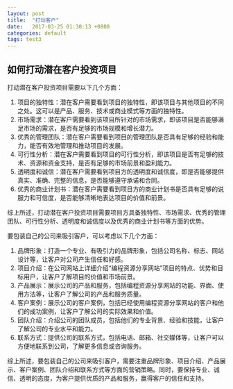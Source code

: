 ```yaml
---
layout: post
title:  "打动客户"
date:   2017-03-25 01:30:13 +0800
categories: default
tags: test3
---
```


## 如何打动潜在客户投资项目



打动潜在客户投资项目需要以下几个方面：

1. 项目的独特性：潜在客户需要看到项目的独特性，即该项目与其他项目的不同之处。这可以是产品、服务、技术或商业模式等方面的独特性。
2. 市场需求：潜在客户需要看到该项目所针对的市场需求，即该项目是否能够满足市场的需求，是否有足够的市场规模和增长潜力。
3. 优秀的管理团队：潜在客户需要看到项目的管理团队是否具有足够的经验和能力，能否有效地管理和推动项目的发展。
4. 可行性分析：潜在客户需要看到项目的可行性分析，即该项目是否有足够的技术、资源和资金支持，是否有足够的市场前景和盈利能力。
5. 透明度和诚信：潜在客户需要看到项目方的透明度和诚信度，即是否能够提供真实、准确、完整的信息，是否能够遵守承诺和合同。
6. 优秀的商业计划书：潜在客户需要看到项目方的商业计划书是否具有足够的说服力和可信度，是否能够清晰地表达项目的价值和前景。

综上所述，打动潜在客户投资项目需要项目方具备独特性、市场需求、优秀的管理团队、可行性分析、透明度和诚信度以及优秀的商业计划书等方面的优势。







要包装自己的公司来吸引客户，可以考虑以下几个方面：

1. 品牌形象：打造一个专业、有吸引力的品牌形象，包括公司名称、标志、网站设计等，让客户对公司产生信任和好感。
2. 项目介绍：在公司网站上详细介绍“编程资源分享网站”项目的特点、优势和目标用户，让客户了解项目的价值和市场前景。
3. 产品展示：展示公司的产品和服务，包括编程资源分享网站的功能、界面、使用方法等，让客户了解公司的产品和服务质量。
4. 客户案例：展示公司的客户案例，包括已经使用编程资源分享网站的客户和他们的成功案例，让客户了解公司的实际效果和价值。
5. 团队介绍：介绍公司的团队成员，包括他们的专业背景、经验和技能，让客户了解公司的专业水平和能力。
6. 联系方式：提供公司的联系方式，包括电话、邮箱、社交媒体等，让客户可以方便地联系到公司，了解更多信息或咨询服务。

综上所述，要包装自己的公司来吸引客户，需要注重品牌形象、项目介绍、产品展示、客户案例、团队介绍和联系方式等方面的营销策略。同时，要保持专业、诚信、透明的态度，为客户提供优质的产品和服务，赢得客户的信任和支持。



